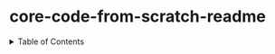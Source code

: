 # core-code-from-scratch-readme


<!-- TABLE OF CONTENTS -->
<details>
  <summary>Table of Contents</summary>
  <ol>
    <li>
      <a href="#WEEK 1">Week 1</a>
      <ul>
        <li><a href="#built-with">Built With</a></li>
      </ul>
    </li>
    <li>
      <a href="#getting-started">Getting Started</a>
      <ul>
        <li><a href="#prerequisites">Prerequisites</a></li>
        <li><a href="#installation">Installation</a></li>
      </ul>
    </li>
  </ol>
</details>
